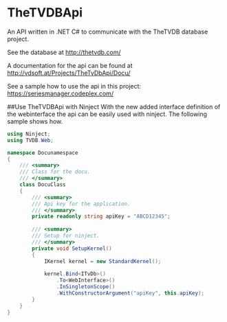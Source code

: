 TheTVDBApi
==========

An API written in .NET C# to communicate with the TheTVDB database project.

See the database at http://thetvdb.com/

A documentation for the api can be found at http://vdsoft.at/Projects/TheTvDbApi/Docu/

See a sample how to use the api in this project: https://seriesmanager.codeplex.com/ 

##Use TheTVDBApi with Ninject
With the new added interface definition of the webinterface the api can be easily used with ninject. The following sample shows how.

```csharp
using Ninject;
using TVDB.Web;

namespace Docunamespace
{
    /// <summary>
    /// Class for the docu.
    /// </summary>
    class DocuClass
    {
		/// <summary>
		/// Api key for the application.
		/// </summary>
		private readonly string apiKey = "ABCD12345";
	
		/// <summary>
		/// Setup for ninject.
		/// </summary>
		private void SetupKernel()
		{
			IKernel kernel = new StandardKernel();
	
			kernel.Bind<ITvDb>()
				.To<WebInterface>()
				.InSingletonScope()
				.WithConstructorArgument("apiKey", this.apiKey);
		}
    }
}
```
